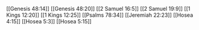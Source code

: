 [[Genesis 48:14]]
[[Genesis 48:20]]
[[2 Samuel 16:5]]
[[2 Samuel 19:9]]
[[1 Kings 12:20]]
[[1 Kings 12:25]]
[[Psalms 78:34]]
[[Jeremiah 22:23]]
[[Hosea 4:15]]
[[Hosea 5:3]]
[[Hosea 5:15]]

